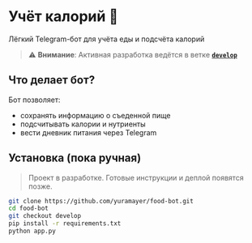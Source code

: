 # Учёт калорий 🥗

Лёгкий Telegram-бот для учёта еды и подсчёта калорий

> ⚠️ **Внимание**: Активная разработка ведётся в ветке **[`develop`](https://github.com/yuramayer/food-bot/tree/develop)**

## Что делает бот?

Бот позволяет:
- сохранять информацию о съеденной пище
- подсчитывать калории и нутриенты
- вести дневник питания через Telegram

## Установка (пока ручная)

> Проект в разработке. Готовые инструкции и деплой появятся позже.

```bash
git clone https://github.com/yuramayer/food-bot.git
cd food-bot
git checkout develop
pip install -r requirements.txt
python app.py
```